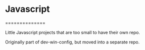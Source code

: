 # Javascript
==============

Little Javascript projects that are too small to have their own repo.

Originally part of dev-win-config, but moved into a separate repo.
